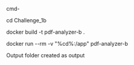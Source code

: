 cmd-

cd Challenge_1b

docker build -t pdf-analyzer-b .

docker run --rm -v "%cd%:/app" pdf-analyzer-b

Output folder created as output
